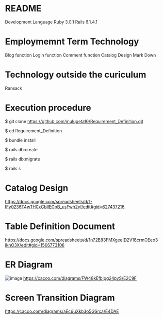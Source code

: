 # README
Development Language
Ruby 3.0.1
Rails 6.1.4.1
# Employmemnt Term Technology
Blog function
Login function
Comment function
Catalog Design
Mark Down
# Technology outside the curiculum
Ransack
# Execution procedure
$ git clone  https://github.com/mulugeta16/Requirement_Definition.git

$ cd Requirement_Definition

$ bundle install

$ rails db:create

$ rails db:migrate

$ rails s
# Catalog Design
https://docs.google.com/spreadsheets/d/1-IFy0236T4wTH0xCbIIEGpB_usFwh2yf/edit#gid=627437216
# Table Definition Document
https://docs.google.com/spreadsheets/d/1n72B83FMXgeeID2V18crmOEeo3iknO3X/edit#gid=1506773106
# ER Diagram
![image](https://user-images.githubusercontent.com/87424772/144817984-ad7772b7-2131-471f-b8b8-cb0c21f59dc6.png)
https://cacoo.com/diagrams/FW48kEfblpg24pyS/E2C9F
# Screen Transition Diagram
https://cacoo.com/diagrams/aEc6uXkb3o5GSrca/E4DAE

